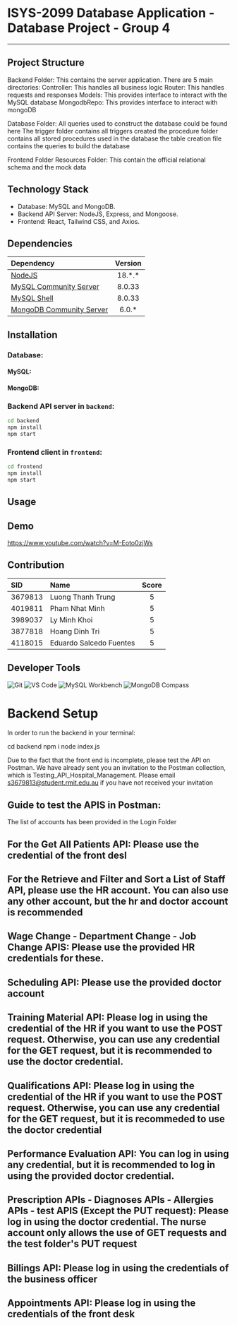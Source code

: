 # ISYS-2099 Database Application - Database Project - Group 4

---

## Project Structure
Backend Folder: This contains the server application. There are 5 main directories: 
Controller: This handles all business logic
Router: This handles requests and responses
Models: This provides interface to interact with the MySQL database
MongodbRepo: This provides interface to interact with mongoDB


Database Folder: All queries used to construct the database could be found here
The trigger folder contains all triggers created
the procedure folder contains all stored procedures used in the database
the table creation file contains the queries to build the database

Frontend Folder
Resources Folder: This contain the official relational schema and the mock data

## Technology Stack

- Database: MySQL and MongoDB.
- Backend API Server: NodeJS, Express, and Mongoose.
- Frontend: React, Tailwind CSS, and Axios.

## Dependencies

| Dependency                                                                 | Version  |
|:---------------------------------------------------------------------------|:--------:|
| [NodeJS](https://nodejs.org/)                                              | 18.\*.\* |
| [MySQL Community Server](https://dev.mysql.com/downloads/mysql/)           |  8.0.33  |
| [MySQL Shell](https://dev.mysql.com/downloads/shell/)                      |  8.0.33  |
| [MongoDB Community Server](https://www.mongodb.com/try/download/community) |  6.0.\*  |

## Installation

### Database:

#### MySQL:


#### MongoDB:

### Backend API server in `backend`:

```bash
cd backend
npm install
npm start
 ```

### Frontend client in `frontend`:

```bash
cd frontend
npm install
npm start
```

## Usage

## Demo 
https://www.youtube.com/watch?v=M-Eoto0zjWs 

## Contribution

| SID      | Name                 | Score |
|:---------|:---------------------|:-----:|
| 3679813  | Luong Thanh Trung    |   5   |
| 4019811  | Pham Nhat Minh       |   5   |
| 3989037  | Ly Minh Khoi         |   5   |
| 3877818  | Hoang Dinh Tri       |   5   |
| 4118015  | Eduardo Salcedo Fuentes |   5   |

## Developer Tools

![Git](https://img.shields.io/badge/Git-F05032?style=for-the-badge&logo=git&logoColor=white)
![VS Code](https://img.shields.io/badge/VS_Code-0078D4?style=for-the-badge&logo=visual%20studio%20code&logoColor=white)
![MySQL Workbench](https://img.shields.io/badge/MySQL_Workbench-4479A1?style=for-the-badge&logo=mysql&logoColor=white)
![MongoDB Compass](https://img.shields.io/badge/MongoDB_Compass-47A248?style=for-the-badge&logo=mongodb&logoColor=white)

# Backend Setup

In order to run the backend in your terminal:

cd backend
npm i
node index.js

Due to the fact that the front end is incomplete, please test the API on Postman. We have already sent you an invitation to the Postman collection, which is Testing_API_Hospital_Management. Please email s3679813@student.rmit.edu.au if you have not received your invitation

## Guide to test the APIS in Postman:

The list of accounts has been provided in the Login Folder

## For the Get All Patients API: Please use the credential of the front desl

## For the Retrieve and Filter and Sort a List of Staff API, please use the HR account. You can also use any other account, but the hr and doctor account is recommended

## Wage Change - Department Change - Job Change APIS: Please use the provided HR credentials for these.

## Scheduling API: Please use the provided doctor account

## Training Material API: Please log in using the credential of the HR if you want to use the POST request. Otherwise, you can use any credential for the GET request, but it is recommended to use the doctor credential.

## Qualifications API: Please log in using the credential of the HR if you want to use the POST request. Otherwise, you can use any credential for the GET request, but it is recommeded to use the doctor credential

## Performance Evaluation API: You can log in using any credential, but it is recommended to log in using the provided doctor credential.

## Prescription APIs - Diagnoses APIs - Allergies APIs - test APIS (Except the PUT request): Please log in using the doctor credential. The nurse account only allows the use of GET requests and the test folder's PUT request 

## Billings API: Please log in using the credentials of the business officer

## Appointments API: Please log in using the credentials of the front desk


